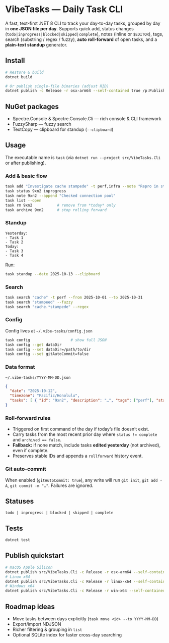 # VibeTasks — Daily Task CLI

A fast, text-first .NET 8 CLI to track your day-to-day tasks, grouped by day in **one JSON file per day**. Supports quick add, status changes (`todo|inprogress|blocked|skipped|complete`), notes (inline or `$EDITOR`), tags, search (substring / regex / fuzzy), **auto roll-forward** of open tasks, and a **plain-text standup** generator.

## Install

```bash
# Restore & build
dotnet build

# Or publish single-file binaries (adjust RID)
dotnet publish -c Release -r osx-arm64 --self-contained true /p:PublishSingleFile=true
```

## NuGet packages

- Spectre.Console & Spectre.Console.Cli — rich console & CLI framework
- FuzzySharp — fuzzy search
- TextCopy — clipboard for standup (`--clipboard`)

## Usage

The executable name is `task` (via `dotnet run --project src/VibeTasks.Cli` or after publishing).

### Add & basic flow

```bash
task add "Investigate cache stampede" -t perf,infra --note "Repro in staging"
task status 9xn2 inprogress
task note 9xn2 --append "Checked connection pool"
task list --open
task rm 9xn2           # remove from *today* only
task archive 9xn2      # stop rolling forward
```

### Standup

```
Yesterday:
- Task 1
- Task 2
Today:
- Task 3
- Task 4
```

Run:
```bash
task standup --date 2025-10-13 --clipboard
```

### Search

```bash
task search "cache" -t perf --from 2025-10-01 --to 2025-10-31
task search "stampeed" --fuzzy
task search "cache.*stampede" --regex
```

### Config

Config lives at `~/.vibe-tasks/config.json`

```bash
task config                  # show full JSON
task config --get dataDir
task config --set dataDir=/path/to/dir
task config --set gitAutoCommit=false
```

### Data format

`~/.vibe-tasks/YYYY-MM-DD.json`

```json
{
  "date": "2025-10-12",
  "timezone": "Pacific/Honolulu",
  "tasks": [ { "id": "9xn2", "description": "…", "tags": ["perf"], "status": "inprogress", "note": "", "history": [] } ]
}
```

### Roll-forward rules

- Triggered on first command of the day if today’s file doesn’t exist.
- Carry tasks from the most recent prior day where `status != complete` and `archived == false`.
- **Fallback:** if none match, include tasks **edited yesterday** (not archived), even if complete.
- Preserves stable IDs and appends a `rollforward` history event.

### Git auto-commit

When enabled (`gitAutoCommit: true`), any write will run `git init`, `git add -A`, `git commit -m "…"`. Failures are ignored.

## Statuses

`todo | inprogress | blocked | skipped | complete`

## Tests

```bash
dotnet test
```

## Publish quickstart

```bash
# macOS Apple Silicon
dotnet publish src/VibeTasks.Cli -c Release -r osx-arm64 --self-contained true /p:PublishSingleFile=true
# Linux x64
dotnet publish src/VibeTasks.Cli -c Release -r linux-x64 --self-contained true /p:PublishSingleFile=true
# Windows x64
dotnet publish src/VibeTasks.Cli -c Release -r win-x64 --self-contained true /p:PublishSingleFile=true
```

## Roadmap ideas

- Move tasks between days explicitly (`task move <id> --to YYYY-MM-DD`)
- Export/import NDJSON
- Richer filtering & grouping in `list`
- Optional SQLite index for faster cross-day searching
